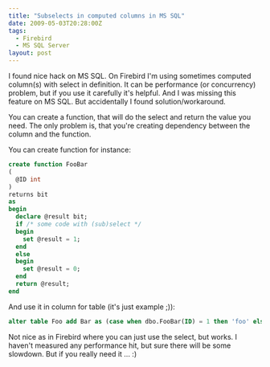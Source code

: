 ```yaml
---
title: "Subselects in computed columns in MS SQL"
date: 2009-05-03T20:28:00Z
tags:
  - Firebird
  - MS SQL Server
layout: post
---
```

I found nice hack on MS SQL. On Firebird I'm using sometimes computed column(s) with select in definition. It can be performance (or concurrency) problem, but if you use it carefully it's helpful. And I was missing this feature on MS SQL. But accidentally I found solution/workaround.

You can create a function, that will do the select and return the value you need. The only problem is, that you're creating dependency between the column and the function. 

You can create function for instance:

```sql
create function FooBar
(
  @ID int
)
returns bit
as
begin
  declare @result bit;
  if /* some code with (sub)select */
  begin
    set @result = 1;
  end
  else
  begin
    set @result = 0;
  end
  return @result;
end
```

And use it in column for table (it's just example ;)):

```sql
alter table Foo add Bar as (case when dbo.FooBar(ID) = 1 then 'foo' else 'bar' end);
```

Not nice as in Firebird where you can just use the select, but works. I haven't measured any performance hit, but sure there will be some slowdown. But if you really need it ... :)